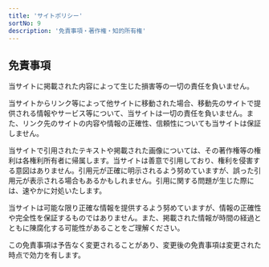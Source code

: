 ```yaml
---
title: 'サイトポリシー'
sortNo: 9
description: '免責事項・著作権・知的所有権'
---
```


## 免責事項

当サイトに掲載された内容によって生じた損害等の一切の責任を負いません。

当サイトからリンク等によって他サイトに移動された場合、移動先のサイトで提供される情報やサービス等について、当サイトは一切の責任を負いません。また、リンク先のサイトの内容や情報の正確性、信頼性についても当サイトは保証しません。

当サイトで引用されたテキストや掲載された画像については、その著作権等の権利は各権利所有者に帰属します。当サイトは善意で引用しており、権利を侵害する意図はありません。引用元が正確に明示されるよう努めていますが、誤った引用元が表示される場合もあるかもしれません。引用に関する問題が生じた際には、速やかに対処いたします。

当サイトは可能な限り正確な情報を提供するよう努めていますが、情報の正確性や完全性を保証するものではありません。また、掲載された情報が時間の経過とともに陳腐化する可能性があることをご理解ください。

この免責事項は予告なく変更されることがあり、変更後の免責事項は変更された時点で効力を有します。
